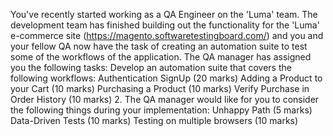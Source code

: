 You've recently started working as a QA Engineer on the 'Luma' team. The development team has finished building out the functionality for the 'Luma' e-commerce site (https://magento.softwaretestingboard.com/) and you and your fellow QA now have the task of creating an automation suite to test some of the workflows of the application. The QA manager has assigned you the following tasks:
Develop an automation suite that covers the following workflows:
 Authentication
SignUp (20 marks)
Adding a Product to your Cart (10 marks)
Purchasing a Product (10 marks)
 Verify Purchase in Order History (10 marks)
2. The QA manager would like for you to consider the following things during your implementation:
 Unhappy Path (5 marks)
 Data-Driven Tests (10 marks)
 Testing on multiple browsers (10 marks)
